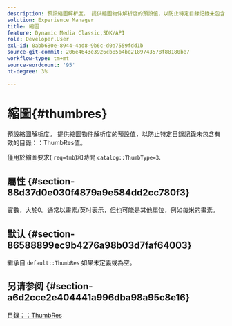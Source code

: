 ```yaml
---
description: 預設縮圖解析度。 提供縮圖物件解析度的預設值，以防止特定目錄記錄未包含有效的目錄ThumbRes值。
solution: Experience Manager
title: 縮圖
feature: Dynamic Media Classic,SDK/API
role: Developer,User
exl-id: 0abb680e-8944-4ad8-9b6c-d0a7559fdd1b
source-git-commit: 206e4643e3926cb85b4be2189743578f88180be7
workflow-type: tm+mt
source-wordcount: '95'
ht-degree: 3%

---
```


# 縮圖{#thumbres}

預設縮圖解析度。 提供縮圖物件解析度的預設值，以防止特定目錄記錄未包含有效的目錄：：ThumbRes值。

僅用於縮圖要求( `req=tmb`)和時間 `catalog::ThumbType=3`.

## 屬性 {#section-88d37d0e030f4879a9e584dd2cc780f3}

實數，大於0。通常以畫素/英吋表示，但也可能是其他單位，例如每米的畫素。

## 默认 {#section-86588899ec9b4276a98b03d7faf64003}

繼承自 `default::ThumbRes` 如果未定義或為空。

## 另请参阅 {#section-a6d2cce2e404441a996dba98a95c8e16}

[目錄：：ThumbRes](../../../../../is-api/image-catalog/image-serving-api-ref/c-image-catalog-reference/c-image-svg-data-reference/c-image-data-reference/r-thumbres-cat.md#reference-eedb9991397347c3bed5bd0a785c4c69)
